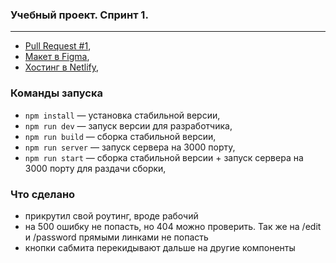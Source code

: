 ### Учебный проект. Спринт 1.

---

- [Pull Request #1](https://github.com/iiiokojiadbi/middle.messenger.praktikum.yandex/pull/1),
- [Макет в Figma](https://www.figma.com/file/iMbiw4rY3hlKHxRrHiBcPa/Untitled?node-id=0%3A1),
- [Хостинг в Netlify](https://brave-kilby-ea5d4b.netlify.app),

### Команды запуска

- `npm install` — установка стабильной версии,
- `npm run dev` — запуск версии для разработчика,
- `npm run build` — сборка стабильной версии,
- `npm run server` — запуск сервера на 3000 порту,
- `npm run start` — сборка стабильной версии + запуск сервера на 3000 порту для раздачи сборки,

### Что сделано

- прикрутил свой роутинг, вроде рабочий
- на 500 ошибку не попасть, но 404 можно проверить. Так же на /edit и /password прямыми линками не попасть
- кнопки сабмита перекидывают дальше на другие компоненты
